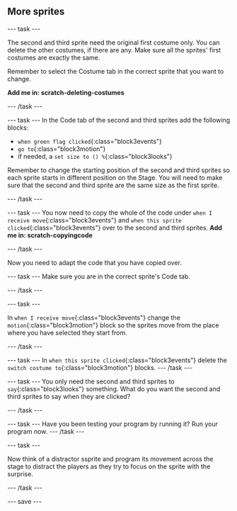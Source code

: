 ## More sprites

--- task ---

The second and third sprite need the original first costume only. You can delete the other costumes, if there are any. Make sure all the sprites' first costumes are exactly the same.

Remember to select the Costume tab in the correct sprite that you want to change.

**Add me in: scratch-deleting-costumes**

--- /task ---

--- task ---
In the Code tab of the second and third sprites add the following blocks: 
- `when green flag clicked`{:class="block3events"}
- `go to`{:class="block3motion"}
- if needed, a `set size to () %`{:class="block3looks"}

Remember to change the starting position of the second and third sprites so each sprite starts in different position on the Stage.
You will need to make sure that the second and third sprite are the same size as the first sprite.

--- /task ---

--- task ---
You now need to copy the whole of the code under `when I receive move`{:class="block3events"} and `when this sprite clicked`{:class="block3events"} over to the second and third sprites.
**Add me in: scratch-copyingcode**

--- /task ---

Now you need to adapt the code that you have copied over. 

--- task ---
Make sure you are in the correct sprite's Code tab.

--- /task ---

--- task ---

In `when I receive move`{:class="block3events"} change the `motion`{:class="block3motion"} block so the sprites move from the place where you have selected they start from.

--- /task ---

--- task ---
In `when this sprite clicked`{:class="block3events"} delete the `switch costume to`{:class="block3motion"} blocks. 
--- /task ---

--- task ---
You only need the second and third sprites to `say`{:class="block3looks"} something. What do you want the second and third sprites to say when they are clicked?

--- /task ---

--- task ---
Have you been testing your program by running it? Run your program now.
--- /task ---

--- task ---

Now think of a distractor ssprite and program its movement across the stage to distract the players as they try to focus on the sprite with the surprise.

--- /task ---

--- save ---

